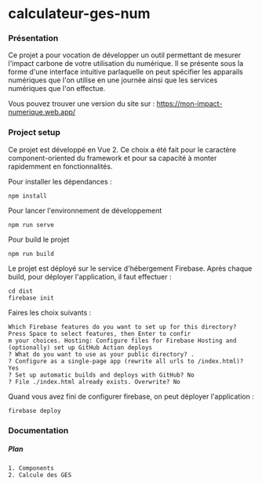# calculateur-ges-num

### Présentation

Ce projet a pour vocation de développer un outil permettant de mesurer l'impact carbone de votre utilisation du numérique. Il se présente sous la forme d'une interface intuitive parlaquelle on peut spécifier les apparails numériques que l'on utilise en une journée ainsi que les services numériques que l'on effectue.

Vous pouvez trouver une version du site sur : https://mon-impact-numerique.web.app/



### Project setup

Ce projet est développé en Vue 2. Ce choix a été fait pour le caractère component-oriented du framework et pour sa capacité à monter rapidemment en fonctionnalités. 

Pour installer les dépendances : 
```
npm install
```

Pour lancer l'environnement de développement
```
npm run serve
```

Pour build le projet
```
npm run build
```
Le projet est déployé sur le service d'hébergement Firebase. Après chaque build, pour déployer l'application, il faut effectuer :
```
cd dist
firebase init

```

Faires les choix suivants : 

```
Which Firebase features do you want to set up for this directory? Press Space to select features, then Enter to confir
m your choices. Hosting: Configure files for Firebase Hosting and (optionally) set up GitHub Action deploys
? What do you want to use as your public directory? .
? Configure as a single-page app (rewrite all urls to /index.html)? Yes
? Set up automatic builds and deploys with GitHub? No
? File ./index.html already exists. Overwrite? No

```
Quand vous avez fini de configurer firebase, on peut déployer l'application :

```
firebase deploy
```

### Documentation 

##### Plan
  
    1. Components
    2. Calcule des GES


